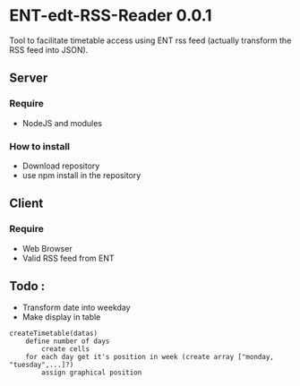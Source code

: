 ENT-edt-RSS-Reader 0.0.1
========================

Tool to facilitate timetable access using ENT rss feed (actually transform the RSS feed into JSON).

Server
------
### Require
* NodeJS and modules

### How to install
* Download repository
* use npm install in the repository

Client
------
### Require
* Web Browser
* Valid RSS feed from ENT

Todo :
------
* Transform date into weekday
* Make display in table

```
createTimetable(datas)
	define number of days
		create cells
	for each day get it's position in week (create array ["monday, "tuesday",...]?)
		assign graphical position
```